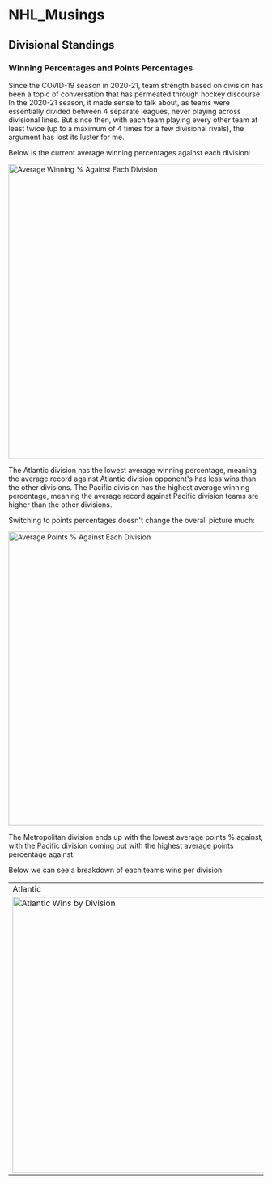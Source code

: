 # NHL_Musings

## Divisional Standings

### Winning Percentages and Points Percentages

Since the COVID-19 season in 2020-21, team strength based on division has been a topic of conversation that has permeated through hockey discourse.  In the 2020-21 season, it made sense to talk about, as teams were essentially divided between 4 separate leagues, never playing across divisional lines.  But since then, with each team playing every other team at least twice (up to a maximum of 4 times for a few divisional rivals), the argument has lost its luster for me.

Below is the current average winning percentages against each division:

<img width="582" alt="Average Winning % Against Each Division" src="https://user-images.githubusercontent.com/110205528/211423524-36d97e68-53ef-4b5b-9d50-0dc00aedfb7c.png">

The Atlantic division has the lowest average winning percentage, meaning the average record against Atlantic division opponent's has less wins than the other divisions.  The Pacific division has the highest average winning percentage, meaning the average record against Pacific division teams are higher than the other divisions.

Switching to points percentages doesn't change the overall picture much:

<img width="581" alt="Average Points % Against Each Division" src="https://user-images.githubusercontent.com/110205528/211424154-7a723dec-103b-4438-b8ff-024d3ee87c60.png">

The Metropolitan division ends up with the lowest average points % against, with the Pacific division coming out with the highest average points percentage against.

Below we can see a breakdown of each teams wins per division:

<table>
  <tr>
    <td>Atlantic</td>
     <td>Metro</td>
     <td>Pacific</td>
    <td>Central</td>
  </tr>
  <tr>
    <td><img width="545" alt="Atlantic Wins by Division" src="https://user-images.githubusercontent.com/110205528/211425138-3d7aaf21-192e-431b-af5d-e620592b1a48.png"></td>
    <td><img width="545" alt="Metro Wins by Division" src="https://user-images.githubusercontent.com/110205528/211425140-be5a5226-1253-46a8-8ee6-65be8953a2f4.png"></td>
    <td><img width="545" alt="Central Wins by Division" src="https://user-images.githubusercontent.com/110205528/211425142-cc0ec5fd-8f13-416d-84fc-3f4a96d5e300.png"></td>
    <td><img width="545" alt="Pacific Wins by Division" src="https://user-images.githubusercontent.com/110205528/211425143-09004997-aa4c-4582-acf3-d1330c17e56a.png"></td>
  </tr>
 </table>

